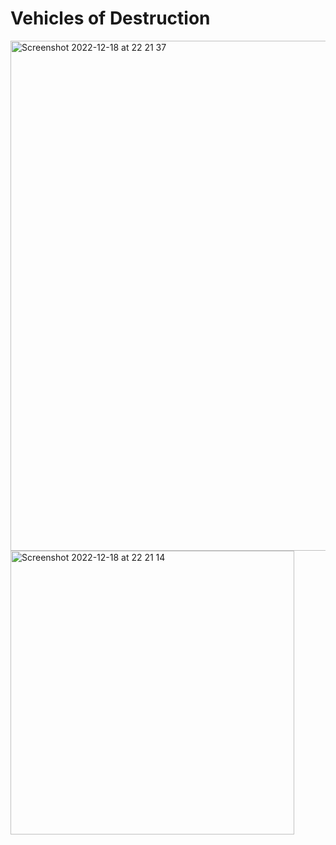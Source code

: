# Vehicles of Destruction

<img width="816" alt="Screenshot 2022-12-18 at 22 21 37" src="https://user-images.githubusercontent.com/86569730/208320260-a8fc02f3-6c82-411f-b7ec-a2be1723e79c.png">


<img width="454" alt="Screenshot 2022-12-18 at 22 21 14" src="https://user-images.githubusercontent.com/86569730/208320291-10f7bad5-0b29-4926-96ab-841810e268f8.png">

